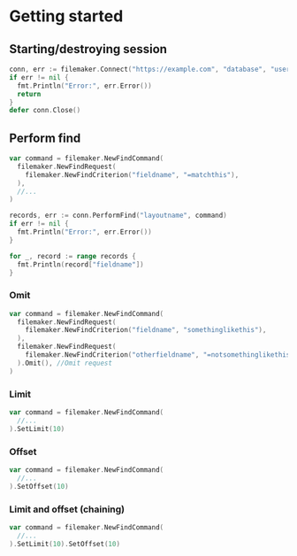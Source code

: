 # Getting started

## Starting/destroying session
``` go
conn, err := filemaker.Connect("https://example.com", "database", "username", "password")
if err != nil {
  fmt.Println("Error:", err.Error())
  return
}
defer conn.Close()
```

## Perform find
``` go
var command = filemaker.NewFindCommand(
  filemaker.NewFindRequest(
    filemaker.NewFindCriterion("fieldname", "=matchthis"),
  ),
  //...
)

records, err := conn.PerformFind("layoutname", command)
if err != nil {
  fmt.Println("Error:", err.Error())
}

for _, record := range records {
  fmt.Println(record["fieldname"])
}
```

### Omit
``` go
var command = filemaker.NewFindCommand(
  filemaker.NewFindRequest(
    filemaker.NewFindCriterion("fieldname", "somethinglikethis"),
  ),
  filemaker.NewFindRequest(
    filemaker.NewFindCriterion("otherfieldname", "=notsomethinglikethis"),
  ).Omit(), //Omit request
)
```

### Limit
``` go
var command = filemaker.NewFindCommand(
  //...
).SetLimit(10)
```

### Offset
``` go
var command = filemaker.NewFindCommand(
  //...
).SetOffset(10)
```

### Limit and offset (chaining)
``` go
var command = filemaker.NewFindCommand(
  //...
).SetLimit(10).SetOffset(10)
```
